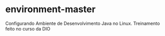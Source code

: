 # environment-master

Configurando Ambiente de Desenvolvimento Java no Linux.
Treinamento feito no curso da DIO
